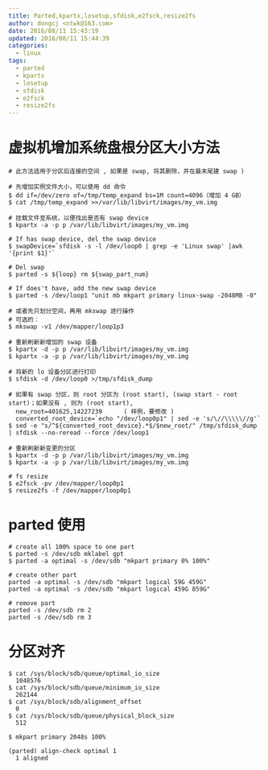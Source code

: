 ```yaml
---
title: Parted,kpartx,losetup,sfdisk,e2fsck,resize2fs
author: dongcj <ntwk@163.com>
date: 2016/08/11 15:43:19
updated: 2016/08/11 15:44:39
categories:
  - linux
tags:
  - parted
  - kpartx
  - losetup
  - sfdisk
  - e2fsck
  - resize2fs
---
```

# 虚拟机增加系统盘根分区大小方法

    # 此方法适用于分区后连接的空间 , 如果是 swap, 将其删除，并在最末尾建 swap )

    # 先增加实例文件大小，可以使用 dd 命令
    $ dd if=/dev/zero of=/tmp/temp_expand bs=1M count=4096（增加 4 GB）
    $ cat /tmp/temp_expand >>/var/lib/libvirt/images/my_vm.img

    # 挂载文件至系统，以便找出是否有 swap device
    $ kpartx -a -p p /var/lib/libvirt/images/my_vm.img

    # If has swap device, del the swap device
    $ swapDevice=`sfdisk -s -l /dev/loop0 | grep -e 'Linux swap' |awk '{print $1}'`

    # Del swap
    $ parted -s ${loop} rm ${swap_part_num}

    # If does't have, add the new swap device
    $ parted -s /dev/loop1 "unit mb mkpart primary linux-swap -2048MB -0"

    # 或者先只划分空间，再用 mkswap 进行操作
    # 可选的：
    $ mkswap -v1 /dev/mapper/loop1p3

    # 重新刷新新增加的 swap 设备
    $ kpartx -d -p p /var/lib/libvirt/images/my_vm.img
    $ kpartx -a -p p /var/lib/libvirt/images/my_vm.img

    # 将新的 lo 设备分区进行打印
    $ sfdisk -d /dev/loop0 >/tmp/sfdisk_dump

    # 如果有 swap 分区，则 root 分区为 (root start), (swap start - root start)；如果没有 , 则为 (root start),
      new_root=401625,14227239		( 样例，要修改 )
      converted_root_device=`echo "/dev/loop0p1" | sed -e 's/\//\\\\\//g'`
    $ sed -e "s/^${converted_root_device}.*$/$new_root/" /tmp/sfdisk_dump | sfdisk --no-reread --force /dev/loop1

    # 重新刷新新变更的分区
    $ kpartx -d -p p /var/lib/libvirt/images/my_vm.img
    $ kpartx -a -p p /var/lib/libvirt/images/my_vm.img

    # fs resize
    $ e2fsck -pv /dev/mapper/loop0p1
    $ resize2fs -f /dev/mapper/loop0p1

# parted 使用

    # create all 100% space to one part
    $ parted -s /dev/sdb mklabel gpt
    $ parted -a optimal -s /dev/sdb "mkpart primary 0% 100%"

    # create other part
    parted -a optimal -s /dev/sdb "mkpart logical 59G 459G"
    parted -a optimal -s /dev/sdb "mkpart logical 459G 859G"

    # remove part
    parted -s /dev/sdb rm 2
    parted -s /dev/sdb rm 3

# 分区对齐

    $ cat /sys/block/sdb/queue/optimal_io_size
      1048576
    $ cat /sys/block/sdb/queue/minimum_io_size
      262144
    $ cat /sys/block/sdb/alignment_offset
      0
    $ cat /sys/block/sdb/queue/physical_block_size
      512

    $ mkpart primary 2048s 100%

    (parted) align-check optimal 1
      1 aligned

